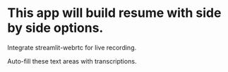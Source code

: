 # This app will build resume with side by side options.
 
Integrate streamlit-webrtc for live recording.


Auto-fill these text areas with transcriptions.